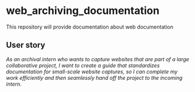 # web_archiving_documentation
This repository will provide documentation about web documentation
## User story
_As an archival intern who wants to capture websites that are part of a large collaborative project, I want to create a guide that standardizes documentation for small-scale website captures, so I can complete my work efficiently and then seamlessly hand off the project to the incoming intern._
